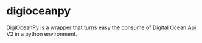 # digioceanpy
DigiOceanPy is a wrapper that turns easy the consume of Digital Ocean Api V2 in a python environment.
